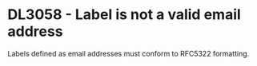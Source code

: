# DL3058 - Label is not a valid email address

Labels defined as email addresses must conform to RFC5322 formatting.
